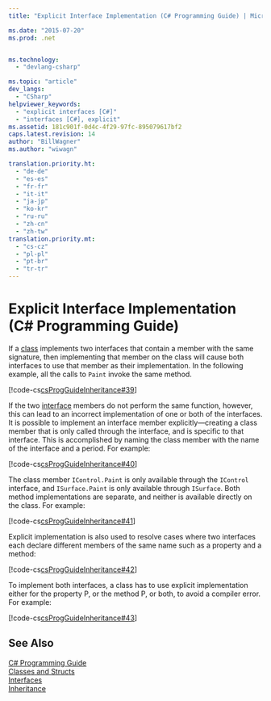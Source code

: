 ```yaml
---
title: "Explicit Interface Implementation (C# Programming Guide) | Microsoft Docs"

ms.date: "2015-07-20"
ms.prod: .net


ms.technology: 
  - "devlang-csharp"

ms.topic: "article"
dev_langs: 
  - "CSharp"
helpviewer_keywords: 
  - "explicit interfaces [C#]"
  - "interfaces [C#], explicit"
ms.assetid: 181c901f-0d4c-4f29-97fc-895079617bf2
caps.latest.revision: 14
author: "BillWagner"
ms.author: "wiwagn"

translation.priority.ht: 
  - "de-de"
  - "es-es"
  - "fr-fr"
  - "it-it"
  - "ja-jp"
  - "ko-kr"
  - "ru-ru"
  - "zh-cn"
  - "zh-tw"
translation.priority.mt: 
  - "cs-cz"
  - "pl-pl"
  - "pt-br"
  - "tr-tr"
---
```

# Explicit Interface Implementation (C# Programming Guide)
If a [class](../../../csharp/language-reference/keywords/class.md) implements two interfaces that contain a member with the same signature, then implementing that member on the class will cause both interfaces to use that member as their implementation. In the following example, all the calls to `Paint` invoke the same method.  
  
 [!code-cs[csProgGuideInheritance#39](../../../csharp/programming-guide/classes-and-structs/codesnippet/CSharp/explicit-interface-implementation_1.cs)]  
  
 If the two [interface](../../../csharp/language-reference/keywords/interface.md) members do not perform the same function, however, this can lead to an incorrect implementation of one or both of the interfaces. It is possible to implement an interface member explicitly—creating a class member that is only called through the interface, and is specific to that interface. This is accomplished by naming the class member with the name of the interface and a period. For example:  
  
 [!code-cs[csProgGuideInheritance#40](../../../csharp/programming-guide/classes-and-structs/codesnippet/CSharp/explicit-interface-implementation_2.cs)]  
  
 The class member `IControl.Paint` is only available through the `IControl` interface, and `ISurface.Paint` is only available through `ISurface`. Both method implementations are separate, and neither is available directly on the class. For example:  
  
 [!code-cs[csProgGuideInheritance#41](../../../csharp/programming-guide/classes-and-structs/codesnippet/CSharp/explicit-interface-implementation_3.cs)]  
  
 Explicit implementation is also used to resolve cases where two interfaces each declare different members of the same name such as a property and a method:  
  
 [!code-cs[csProgGuideInheritance#42](../../../csharp/programming-guide/classes-and-structs/codesnippet/CSharp/explicit-interface-implementation_4.cs)]  
  
 To implement both interfaces, a class has to use explicit implementation either for the property P, or the method P, or both, to avoid a compiler error. For example:  
  
 [!code-cs[csProgGuideInheritance#43](../../../csharp/programming-guide/classes-and-structs/codesnippet/CSharp/explicit-interface-implementation_5.cs)]  
  
## See Also  
 [C# Programming Guide](../../../csharp/programming-guide/index.md)   
 [Classes and Structs](../../../csharp/programming-guide/classes-and-structs/index.md)   
 [Interfaces](../../../csharp/programming-guide/interfaces/index.md)   
 [Inheritance](../../../csharp/programming-guide/classes-and-structs/inheritance.md)